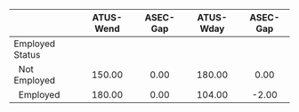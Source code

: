 
|                      |    ATUS-Wend |     ASEC-Gap |    ATUS-Wday |     ASEC-Gap |
| -------------------- | :----------: | :----------: | :----------: | :----------: |
| Employed Status      |              |              |              |              |
| &nbsp;&nbsp;Not Employed |       150.00 |         0.00 |       180.00 |         0.00 |
| &nbsp;&nbsp;Employed |       180.00 |         0.00 |       104.00 |        -2.00 |

